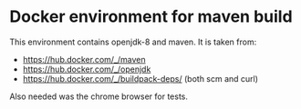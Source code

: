 Docker environment for maven build
==================================

This environment contains openjdk-8 and maven.  It is taken from:
  * https://hub.docker.com/_/maven
  * https://hub.docker.com/_/openjdk
  * https://hub.docker.com/_/buildpack-deps/ (both scm and curl)

Also needed was the chrome browser for tests.
